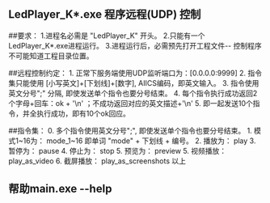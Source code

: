 LedPlayer_K*.exe 程序远程(UDP) 控制
---

##要求：
    1.进程名必需是 "LedPlayer_K" 开头。
    2.只能有一个LedPlayer_K*.exe进程运行。
    3.进程运行后，必需预先打开工程文件-- 控制程序不可能知道工程目录位置。
    
##远程控制约定：
    1. 正常下服务端使用UDP监听端口为：[0.0.0.0:9999]
    2. 指令集只能使用 [小写英文]+[下划线]+[数字], AIICS编码，即英文输入。
    3. 指令使用英文分号";" 分隔, 即使发送单个指令也要分号结束。
    4. 每个指令执行成功返回2个字母+回车：ok + '\n'  ；不成功返回对应的英文描述+'\n'
    5. 即一起发送10个指令，并全执行成功，即有10个ok回应。

##指令集：
    0. 多个指令使用英文分号";", 即使发送单个指令也要分号结束。
    1. 模式1~16为： mode_1~16 即单词 "mode" + 下划线 + 编号。
    2. 播放为：   play
    3. 暂停为：   pause
    4. 停止为：   stop
    5. 预览为：   preview
    5. 视频播放： play_as_video
    6. 截屏播放： play_as_screenshots
    以上
    
## 帮助main.exe --help